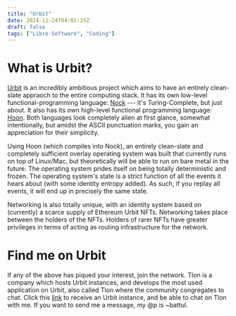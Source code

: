 ```yaml
---
title: "Urbit"
date: 2024-11-24T04:02:15Z
draft: false
tags: ["Libre Software", "Coding"]
---
```


# What is Urbit?
[Urbit](https://urbit.org/) is an incredibly ambitious project which aims to have an entirely clean-slate appraoch to the entire computing stack. It has its own low-level functional-programming language: [Nock](https://docs.urbit.org/language/nock/reference/definition) --- it's Turing-Complete, but just about. It also has its own high-level functional programming language: [Hoon](https://docs.urbit.org/language/hoon). Both languages look completely alien at first glance, somewhat intentionally, but amidst the ASCII punctuation marks, you gain an appreciation for their simplicity.

Using Hoon (which compiles into Nock), an entirely clean-slate and completely sufficient overlay operating system was built that currently runs on top of Linux/Mac, but theoretically will be able to run on bare metal in the future. The operating system prides itself on being totally deterministic and frozen. The operating system's state is a strict function of all the events it hears about (with some identity entropy added). As such, if you replay all events, it will end up in precisely the same state.

Networking is also totally unique, with an identity system based on (currently) a scarce supply of Ethereum Urbit NFTs. Networking takes place between the holders of the NFTs. Holders of rarer NFTs have greater privileges in terms of acting as routing infrastructure for the network.

# Find me on Urbit

If any of the above has piqued your interest, join the network. Tlon is a company which hosts Urbit instances, and develops the most used application on Urbit, also called Tlon where the community congregates to chat. Click this [link](https://join.tlon.io/0vvanj5.b5521.t84ll.ru4p1.gso9e) to receive an Urbit instance, and be able to chat on Tlon with me. If you want to send me a message, my @p is ~battul.
